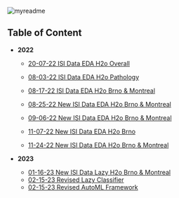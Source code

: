![myreadme](https://user-images.githubusercontent.com/70707092/95544092-d0b72880-09bf-11eb-90f7-bdca493307f7.png)

## Table of Content

- **2022**

  - [20-07-22 ISI Data EDA H2o Overall](https://github.com/mareksturek/isibrno-related/blob/main/notebooks/220720%20isi_data_eda_h2o_overall.ipynb)  
  
  - [08-03-22 ISI Data EDA H2o Pathology](https://github.com/mareksturek/isibrno-related/blob/main/notebooks/08-03-22%20isi_data_eda_h2o_pathology_overall.ipynb) 
  - [08-17-22 ISI Data EDA H2o Brno & Montreal](https://github.com/mareksturek/isibrno-related/blob/main/notebooks/08-17-22%20isi_data_h2o_brno_montreal.ipynb)
  - [08-25-22 New ISI Data EDA H2o Brno & Montreal](https://github.com/mareksturek/isibrno-related/blob/main/notebooks/08-25-22%20new_isi_data_h2o_brno_montreal.ipynb)
  - [09-06-22 New ISI Data EDA H2o Brno & Montreal](https://github.com/mareksturek/isibrno-related/blob/main/notebooks/09-06-22%20new_isi_data_h2o_brno_montreal.ipynb)
  - [11-07-22 New ISI Data EDA H2o Brno](https://github.com/mareksturek/isibrno-related/blob/main/notebooks/11-07-22%20new_isi_data_h2o_brno.ipynb)
  - [11-24-22 New ISI Data EDA H2o Brno & Montreal](https://github.com/mareksturek/isibrno-related/blob/main/notebooks/11-24-22%20new_isi_data_h2o_brno_montreal.ipynb)
  
- **2023**
  
  - [01-16-23 New ISI Data Lazy H2o Brno & Montreal](https://github.com/mareksturek/isibrno-related/blob/main/notebooks/16-01-23%20new_isi_data_lazy_h2o_brno_montreal.ipynb)
  - [02-15-23 Revised Lazy Classifier](https://github.com/mareksturek/isibrno-related/blob/main/notebooks/15-02-23%20revised_Lazy.ipynb)
  - [02-15-23 Revised AutoML Framework](https://github.com/mareksturek/isibrno-related/blob/main/notebooks/15-02-23%20revised_AutoML.ipynb)